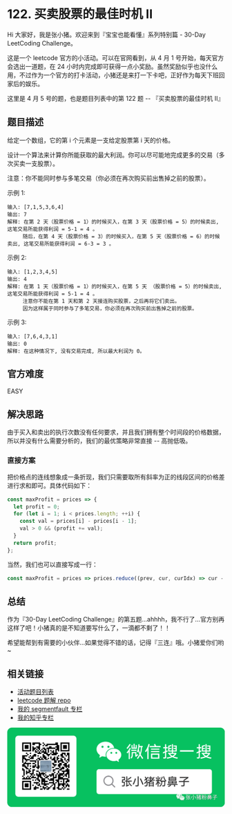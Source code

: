 # 122. 买卖股票的最佳时机 II

Hi 大家好，我是张小猪。欢迎来到『宝宝也能看懂』系列特别篇 - 30-Day LeetCoding Challenge。

这是一个 leetcode 官方的小活动。可以在官网看到，从 4 月 1 号开始，每天官方会选出一道题，在 24 小时内完成即可获得一点小奖励。虽然奖励似乎也没什么用，不过作为一个官方的打卡活动，小猪还是来打一下卡吧，正好作为每天下班回家后的娱乐。

这里是 4 月 5 号的题，也是题目列表中的第 122 题 -- 『买卖股票的最佳时机 II』

## 题目描述

给定一个数组，它的第 i 个元素是一支给定股票第 i 天的价格。

设计一个算法来计算你所能获取的最大利润。你可以尽可能地完成更多的交易（多次买卖一支股票）。

注意：你不能同时参与多笔交易（你必须在再次购买前出售掉之前的股票）。

示例 1:

```shell
输入: [7,1,5,3,6,4]
输出: 7
解释: 在第 2 天（股票价格 = 1）的时候买入，在第 3 天（股票价格 = 5）的时候卖出, 这笔交易所能获得利润 = 5-1 = 4 。
     随后，在第 4 天（股票价格 = 3）的时候买入，在第 5 天（股票价格 = 6）的时候卖出, 这笔交易所能获得利润 = 6-3 = 3 。
```

示例 2:

```shell
输入: [1,2,3,4,5]
输出: 4
解释: 在第 1 天（股票价格 = 1）的时候买入，在第 5 天 （股票价格 = 5）的时候卖出, 这笔交易所能获得利润 = 5-1 = 4 。
     注意你不能在第 1 天和第 2 天接连购买股票，之后再将它们卖出。
     因为这样属于同时参与了多笔交易，你必须在再次购买前出售掉之前的股票。
```

示例 3:

```shell
输入: [7,6,4,3,1]
输出: 0
解释: 在这种情况下, 没有交易完成, 所以最大利润为 0。
```

## 官方难度

EASY

## 解决思路

由于买入和卖出的执行次数没有任何要求，并且我们拥有整个时间段的价格数据，所以并没有什么需要分析的，我们的最优策略非常直接 -- 高抛低吸。

### 直接方案

把价格点的连线想象成一条折现，我们只需要取所有斜率为正的线段区间的价格差进行求和即可。具体代码如下：

```js
const maxProfit = prices => {
  let profit = 0;
  for (let i = 1; i < prices.length; ++i) {
    const val = prices[i] - prices[i - 1];
    val > 0 && (profit += val);
  }
  return profit;
};
```

当然，我们也可以直接写成一行：

```js
const maxProfit = prices => prices.reduce((prev, cur, curIdx) => cur - prices[curIdx - 1] > 0 ? prev + cur - prices[curIdx - 1] : prev, 0);
```

## 总结

作为『30-Day LeetCoding Challenge』的第五题...ahhhh，我不行了...官方别再这样了吧！小猪真的是不知道要写什么了，一滴都不剩了！！

希望能帮到有需要的小伙伴...如果觉得不错的话，记得『三连』哦。小猪爱你们哟~

## 相关链接

- [活动题目列表](https://github.com/poppinlp/leetcode#30-day-leetcoding-challenge)
- [leetcode 题解 repo](https://github.com/poppinlp/leetcode)
- [我的 segmentfault 专栏](https://segmentfault.com/blog/zxzfbz)
- [我的知乎专栏](https://zhuanlan.zhihu.com/zxzfbz)

![我的微信公众号：张小猪粉鼻子](../resources/qrcode_green.jpeg)
